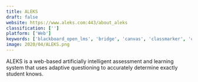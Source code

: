 ```yaml
---
title: ALEKS
draft: false 
website: https://www.aleks.com:443/about_aleks
classification: ['']
platform: ['Web']
keywords: ['blackboard_open_lms', 'bridge', 'canvas', 'classmarker', 'conduct_exam', 'edmentum_assessments', 'examview_assessment_suite', 'goreact', 'illuminateed', 'kahoot!', 'nwea_assessments', 'nearpod', 'portfolium_assessment', 'survey_anyplace', 'testout_corporation', 'think_exam', 'tk20', 'vumingo', 'wooclap', 'elumen', 'ispring_quizmaker']
image: 2020/04/ALEKS.png
---
```

ALEKS is a web-based artificially intelligent assessment and learning system that uses adaptive questioning to accurately determine exactly student knows.